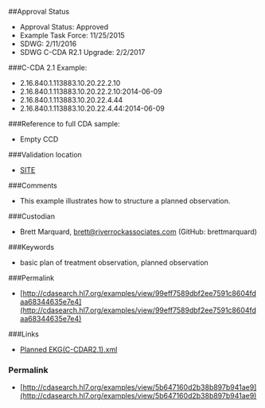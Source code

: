 ##Approval Status 

* Approval Status: Approved
* Example Task Force: 11/25/2015
* SDWG: 2/11/2016
* SDWG C-CDA R2.1 Upgrade: 2/2/2017 

###C-CDA 2.1 Example: 
* 2.16.840.1.113883.10.20.22.2.10
* 2.16.840.1.113883.10.20.22.2.10:2014-06-09
* 2.16.840.1.113883.10.20.22.4.44
* 2.16.840.1.113883.10.20.22.4.44:2014-06-09

###Reference to full CDA sample:
* Empty CCD

###Validation location

* [SITE](https://sitenv.org/sandbox-ccda/ccda-validator)

###Comments

* This example illustrates how to structure a planned observation.

###Custodian

* Brett Marquard, brett@riverrockassociates.com (GitHub: brettmarquard)

###Keywords

* basic plan of treatment observation, planned observation


###Permalink 

* [http://cdasearch.hl7.org/examples/view/99eff7589dbf2ee7591c8604fdaa68344635e7e4](http://cdasearch.hl7.org/examples/view/99eff7589dbf2ee7591c8604fdaa68344635e7e4)

###Links 

* [Planned EKG(C-CDAR2.1).xml](https://github.com/HL7/C-CDA-Examples/tree/master/Plan%20of%20Treatment/Planned%20EKG/Planned%20EKG%28C-CDAR2.1%29.xml)


### Permalink 

* [http://cdasearch.hl7.org/examples/view/5b647160d2b38b897b941ae9](http://cdasearch.hl7.org/examples/view/5b647160d2b38b897b941ae9)